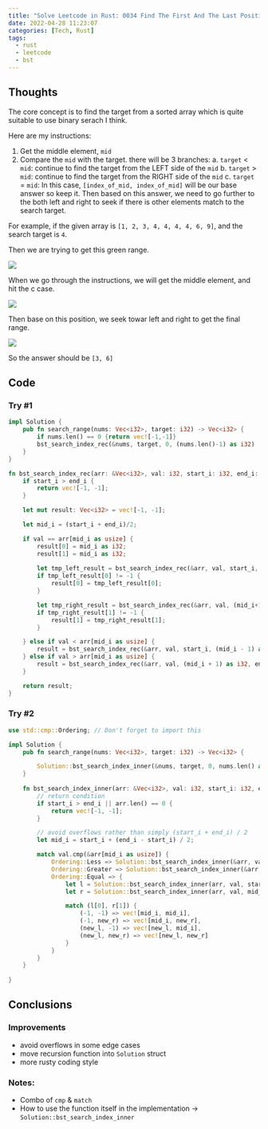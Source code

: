 ```yaml
---
title: "Solve Leetcode in Rust: 0034 Find The First And The Last Position of Element In A Sorted Array"
date: 2022-04-28 11:23:07
categories: [Tech, Rust]
tags:
  - rust
  - leetcode
  - bst
---
```

## Thoughts

The core concept is to find the target from a sorted array which is quite suitable to use binary serach I think.

Here are my instructions:

1. Get the middle element, `mid`
2. Compare the `mid` with the target. there will be 3 branches:
    a. `target` < `mid`: continue to find the target from the LEFT side of the `mid`
    b. `target` > `mid`: continue to find the target from the RIGHT side of the `mid`
    c. `target` = `mid`: In this case, `[index_of_mid, index_of_mid]` will be our base answer so keep it. Then based on this answer, we need to go further to the both left and right to seek if there is other elements match to the search target.

For example, if the given array is `[1, 2, 3, 4, 4, 4, 4, 6, 9]`, and the search target is `4`.

Then we are trying to get this green range.

![](green_range.png)

When we go through the instructions, we will get the middle element, and hit the c case.

![](mid.png)

Then base on this position, we seek towar left and right to get the final range.

![](seek_left_n_right.png)

So the answer should be `[3, 6]`

## Code

### Try #1
```rust
impl Solution {
    pub fn search_range(nums: Vec<i32>, target: i32) -> Vec<i32> {
        if nums.len() == 0 {return vec![-1,-1]}
        bst_search_index_rec(&nums, target, 0, (nums.len()-1) as i32)
    }  
}

fn bst_search_index_rec(arr: &Vec<i32>, val: i32, start_i: i32, end_i: i32) -> Vec<i32> {
    if start_i > end_i {
        return vec![-1, -1];
    }

    let mut result: Vec<i32> = vec![-1, -1];

    let mid_i = (start_i + end_i)/2;

    if val == arr[mid_i as usize] {
        result[0] = mid_i as i32;
        result[1] = mid_i as i32;
        
        let tmp_left_result = bst_search_index_rec(&arr, val, start_i, (mid_i-1) as i32);
        if tmp_left_result[0] != -1 {
            result[0] = tmp_left_result[0];
        }

        let tmp_right_result = bst_search_index_rec(&arr, val, (mid_i+1) as i32, end_i);
        if tmp_right_result[1] != -1 {
            result[1] = tmp_right_result[1];
        }

    } else if val < arr[mid_i as usize] {
        result = bst_search_index_rec(&arr, val, start_i, (mid_i - 1) as i32);
    } else if val > arr[mid_i as usize] {
        result = bst_search_index_rec(&arr, val, (mid_i + 1) as i32, end_i);
    }

    return result;
}
```

### Try #2
```rust
use std::cmp::Ordering; // Don't forget to import this

impl Solution {
    pub fn search_range(nums: Vec<i32>, target: i32) -> Vec<i32> {

        Solution::bst_search_index_inner(&nums, target, 0, nums.len() as i32 - 1)
    }
    
    fn bst_search_index_inner(arr: &Vec<i32>, val: i32, start_i: i32, end_i: i32) -> Vec<i32> {
        // return condition
        if start_i > end_i || arr.len() == 0 {
            return vec![-1, -1];
        }

        // avoid overflows rather than simply (start_i + end_i) / 2
        let mid_i = start_i + (end_i - start_i) / 2;

        match val.cmp(&arr[mid_i as usize]) {
            Ordering::Less => Solution::bst_search_index_inner(&arr, val, start_i, mid_i - 1),
            Ordering::Greater => Solution::bst_search_index_inner(&arr, val, mid_i + 1, end_i),
            Ordering::Equal => {
                let l = Solution::bst_search_index_inner(arr, val, start_i, mid_i - 1);
                let r = Solution::bst_search_index_inner(arr, val, mid_i + 1, end_i);

                match (l[0], r[1]) {
                    (-1, -1) => vec![mid_i, mid_i],
                    (-1, new_r) => vec![mid_i, new_r],
                    (new_l, -1) => vec![new_l, mid_i],
                    (new_l, new_r) => vec![new_l, new_r]
                }
            }
        }
    }
    
}
```

## Conclusions
### Improvements

- avoid overflows in some edge cases
- move recursion function into `Solution` struct
- more rusty coding style

### Notes:
- Combo of `cmp` & `match`
- How to use the function itself in the implementation -> `Solution::bst_search_index_inner`